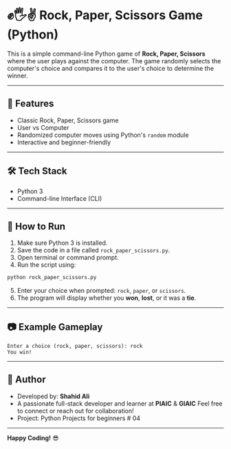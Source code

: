 
# ✊🖐✌ Rock, Paper, Scissors Game (Python)

This is a simple command-line Python game of **Rock, Paper, Scissors** where the user plays against the computer. The game randomly selects the computer's choice and compares it to the user's choice to determine the winner.

---

## 🎯 Features

- Classic Rock, Paper, Scissors game
- User vs Computer
- Randomized computer moves using Python's `random` module
- Interactive and beginner-friendly

---

## 🛠 Tech Stack

- Python 3
- Command-line Interface (CLI)

---

## 🚀 How to Run

1. Make sure Python 3 is installed.
2. Save the code in a file called `rock_paper_scissors.py`.
3. Open terminal or command prompt.
4. Run the script using:

```bash
python rock_paper_scissors.py
```

5. Enter your choice when prompted: `rock`, `paper`, or `scissors`.
6. The program will display whether you **won**, **lost**, or it was a **tie**.

---

## 📷 Example Gameplay

```
Enter a choice (rock, paper, scissors): rock
You win!
```

---

## 👤 Author

- Developed by: **Shahid Ali**
- A passionate full-stack developer and learner at **PIAIC** & **GIAIC**
  Feel free to connect or reach out for collaboration!
- Project: Python Projects for beginners # 04

---


**Happy Coding!** 😎
